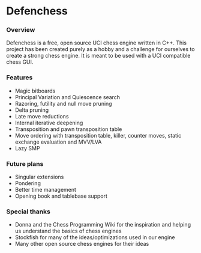 # Defenchess
### Overview

Defenchess is a free, open source UCI chess engine written in C++. This project has been created purely as a hobby and a challenge for ourselves to create a strong chess engine. It is meant to be used with a UCI compatible chess GUI.

### Features
- Magic bitboards
- Principal Variation and Quiescence search
- Razoring, futility and null move pruning
- Delta pruning
- Late move reductions
- Internal iterative deepening
- Transposition and pawn transposition table
- Move ordering with transposition table, killer, counter moves, static exchange evaluation and MVV/LVA
- Lazy SMP

### Future plans
- Singular extensions
- Pondering
- Better time management
- Opening book and tablebase support

### Special thanks
- Donna and the Chess Programming Wiki for the inspiration and helping us understand the basics of chess engines
- Stockfish for many of the ideas/optimizations used in our engine
- Many other open source chess engines for their ideas
